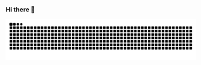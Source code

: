 ### Hi there 👋

<picture>
  <source media="(prefers-color-scheme: dark)" srcset="https://raw.githubusercontent.com/arthurritzel/arthurritzel/output/github-contribution-grid-snake-dark.svg">
  <source media="(prefers-color-scheme: light)" srcset="https://raw.githubusercontent.com/arthurritzel/arthurritzel/output/github-contribution-grid-snake.svg">
  <img alt="github contribution grid snake animation" src="https://raw.githubusercontent.com/arthurritzel/arthurritzel/output/github-contribution-grid-snake.svg">
</picture>
